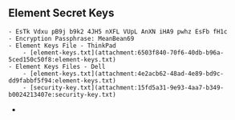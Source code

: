 ## Element Secret Keys
	- EsTk Vdxu pB9j b9k2 4JH5 nXFL VUpL AnXN iHA9 pwhz EsFb fH1c
	- Encryption Passphrase: MeanBean69
	- Element Keys File - ThinkPad
		- [element-keys.txt](attachment:6503f840-70f6-40db-b96a-5ced150c50f8:element-keys.txt)
	- Element Keys Files - Dell
		- [element-keys.txt](attachment:4e2acb62-48ad-4e89-bd9c-dd9fabbf5f94:element-keys.txt)
		- [security-key.txt](attachment:15fd5a31-9e93-4aa7-b349-b0024213407e:security-key.txt)
-